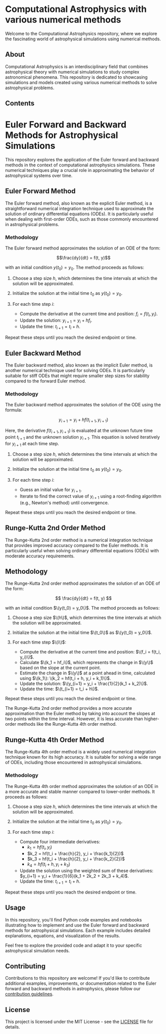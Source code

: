 # Computational Astrophysics with various numerical methods
Welcome to the Computational Astrophysics repository, where we explore the fascinating world of astrophysical simulations using numerical methods.

## About

Computational Astrophysics is an interdisciplinary field that combines astrophysical theory with numerical simulations to study complex astronomical phenomena. This repository is dedicated to showcasing simulations and models created using various numerical methods to solve astrophysical problems.

## Contents

# Euler Forward and Backward Methods for Astrophysical Simulations

This repository explores the application of the Euler forward and backward methods in the context of computational astrophysics simulations. These numerical techniques play a crucial role in approximating the behavior of astrophysical systems over time.

## Euler Forward Method

The Euler forward method, also known as the explicit Euler method, is a straightforward numerical integration technique used to approximate the solution of ordinary differential equations (ODEs). It is particularly useful when dealing with first-order ODEs, such as those commonly encountered in astrophysical problems.

### Methodology

The Euler forward method approximates the solution of an ODE of the form:

$$\frac{dy}{dt} = f(t, y)$$

with an initial condition $y(t_0) = y_0$. The method proceeds as follows:

1. Choose a step size $h$, which determines the time intervals at which the solution will be approximated.

2. Initialize the solution at the initial time $t_0$ as $y(t_0) = y_0$.

3. For each time step $i$:
   - Compute the derivative at the current time and position: $f_i = f(t_i, y_i)$.
   - Update the solution: $y_{i+1} = y_i + hf_i$.
   - Update the time: $t_{i+1} = t_i + h$.

Repeat these steps until you reach the desired endpoint or time.

## Euler Backward Method

The Euler backward method, also known as the implicit Euler method, is another numerical technique used for solving ODEs. It is particularly suitable for stiff ODEs that might require smaller step sizes for stability compared to the forward Euler method.

### Methodology

The Euler backward method approximates the solution of the ODE using the formula:

$$y_{i+1} = y_i + hf(t_{i+1}, y_{i+1})$$

Here, the derivative $f(t_{i+1}, y_{i+1})$ is evaluated at the unknown future time point $t_{i+1}$ and the unknown solution $y_{i+1}$. This equation is solved iteratively for $y_{i+1}$ at each time step.

1. Choose a step size $h$, which determines the time intervals at which the solution will be approximated.

2. Initialize the solution at the initial time $t_0$ as $y(t_0) = y_0$.

3. For each time step $i$:
   - Guess an initial value for $y_{i+1}$.
   - Iterate to find the correct value of $y_{i+1}$ using a root-finding algorithm (e.g., Newton's method) until convergence.

Repeat these steps until you reach the desired endpoint or time.



## Runge-Kutta 2nd Order Method

The Runge-Kutta 2nd order method is a numerical integration technique that provides improved accuracy compared to the Euler methods. It is particularly useful when solving ordinary differential equations (ODEs) with moderate accuracy requirements.

## Methodology

The Runge-Kutta 2nd order method approximates the solution of an ODE of the form:

$$
\frac{dy}{dt} = f(t, y)
$$

with an initial condition $\(y(t_0) = y_0\)$. The method proceeds as follows:

1. Choose a step size $\(h\)$, which determines the time intervals at which the solution will be approximated.

2. Initialize the solution at the initial time $\(t_0\)$ as $\(y(t_0) = y_0\)$.

3. For each time step $\(i\)$:
   - Compute the derivative at the current time and position: $\(f_i = f(t_i, y_i)\)$.
   - Calculate $\(k_1 = hf_i\)$, which represents the change in $\(y\)$ based on the slope at the current point.
   - Estimate the change in $\(y\)$ at a point ahead in time, calculated using $\(k_1\): \(k_2 = hf(t_i + h, y_i + k_1)\)$.
   - Update the solution: $\(y_{i+1} = y_i + \frac{1}{2}(k_1 + k_2)\)$.
   - Update the time: $\(t_{i+1} = t_i + h\)$.

Repeat these steps until you reach the desired endpoint or time.

The Runge-Kutta 2nd order method provides a more accurate approximation than the Euler method by taking into account the slopes at two points within the time interval. However, it is less accurate than higher-order methods like the Runge-Kutta 4th order method.


## Runge-Kutta 4th Order Method

The Runge-Kutta 4th order method is a widely used numerical integration technique known for its high accuracy. It is suitable for solving a wide range of ODEs, including those encountered in astrophysical simulations.

### Methodology

The Runge-Kutta 4th order method approximates the solution of an ODE in a more accurate and stable manner compared to lower-order methods. It proceeds as follows:

1. Choose a step size $h$, which determines the time intervals at which the solution will be approximated.

2. Initialize the solution at the initial time $t_0$ as $y(t_0) = y_0$.

3. For each time step $i$:
   - Compute four intermediate derivatives:
     - $k_1 = hf(t_i, y_i)$
     - $k_2 = hf(t_i + \frac{h}{2}, y_i + \frac{k_1}{2})$
     - $k_3 = hf(t_i + \frac{h}{2}, y_i + \frac{k_2}{2})$
     - $k_4 = hf(t_i + h, y_i + k_3)$
   - Update the solution using the weighted sum of these derivatives: $y_{i+1} = y_i + \frac{1}{6}(k_1 + 2k_2 + 2k_3 + k_4)$.
   - Update the time: $t_{i+1} = t_i + h$.

Repeat these steps until you reach the desired endpoint or time.


## Usage

In this repository, you'll find Python code examples and notebooks illustrating how to implement and use the Euler forward and backward methods for astrophysical simulations. Each example includes detailed explanations, equations, and visualization of the results.

Feel free to explore the provided code and adapt it to your specific astrophysical simulation needs.

## Contributing

Contributions to this repository are welcome! If you'd like to contribute additional examples, improvements, or documentation related to the Euler forward and backward methods in astrophysics, please follow our [contribution guidelines](CONTRIBUTING.md).

## License

This project is licensed under the MIT License - see the [LICENSE](LICENSE) file for details.
